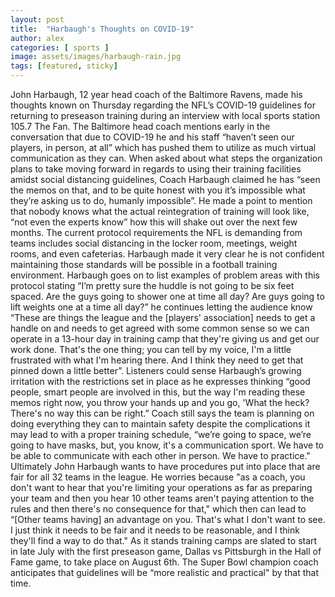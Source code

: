 ```yaml
---
layout: post
title:  "Harbaugh's Thoughts on COVID-19"
author: alex
categories: [ sports ]
image: assets/images/harbaugh-rain.jpg
tags: [featured, sticky]
---
```

John Harbaugh, 12 year head coach of the Baltimore Ravens, made his thoughts known on Thursday regarding the NFL’s COVID-19 guidelines for returning to preseason training during an interview with local sports station 105.7 The Fan.  The Baltimore head coach mentions early in the conversation that due to COVID-19 he and his staff “haven’t seen our players, in person, at all” which has pushed them to utilize as much virtual communication as they can. 
When asked about what steps the organization plans to take moving forward in regards to using their training facilities amidst social distancing guidelines, Coach Harbaugh claimed he has “seen the memos on that, and to be quite honest with you it’s impossible what they’re asking us to do, humanly impossible”.  He made a point to mention that nobody knows what the actual reintegration of training will look like, “not even the experts know” how this will shake out over the next few months.
The current protocol requirements the NFL is demanding from teams includes social distancing in the locker room, meetings, weight rooms, and even cafeterias.  Harbaugh made it very clear he is not confident maintaining those standards will be possible in a football training environment.  	Harbaugh goes on to list examples of problem areas with this protocol stating “I’m pretty sure the huddle is not going to be six feet spaced.   Are the guys going to shower one at time all day?  Are guys going to lift weights one at a time all day?” he continues letting the audience know “These are things the league and the [players' association] needs to get a handle on and needs to get agreed with some common sense so we can operate in a 13-hour day in training camp that they're giving us and get our work done. That's the one thing; you can tell by my voice, I'm a little frustrated with what I'm hearing there. And I think they need to get that pinned down a little better”.  Listeners could sense Harbaugh’s growing irritation with the restrictions set in place as he expresses thinking “good people, smart people are involved in this, but the way I'm reading these memos right now, you throw your hands up and you go, 'What the heck? There's no way this can be right.”  Coach still says the team is planning on doing everything they can to maintain safety despite the complications it may lead to with a proper training schedule, “we’re going to space, we’re going to have masks, but, you know, it's a communication sport. We have to be able to communicate with each other in person. We have to practice."
Ultimately John Harbaugh wants to have procedures put into place that are fair for all 32 teams in the league.   He worries because "as a coach, you don't want to hear that you're limiting your operations as far as preparing your team and then you hear 10 other teams aren't paying attention to the rules and then there's no consequence for that," which then can lead to “[Other teams having] an advantage on you. That's what I don't want to see. I just think it needs to be fair and it needs to be reasonable, and I think they'll find a way to do that." 
As it stands training camps are slated to start in late July with the first preseason game, Dallas vs Pittsburgh in the Hall of Fame game, to take place on August 6th.  The Super Bowl champion coach anticipates that guidelines will be “more realistic and practical" by that that time.
	
